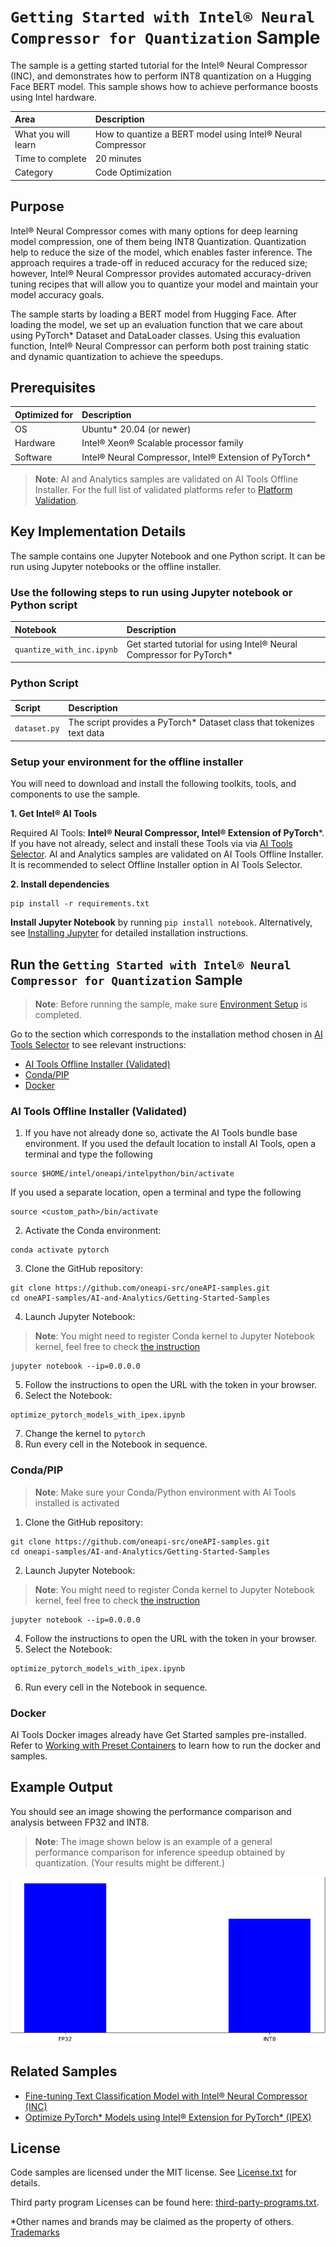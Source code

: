# `Getting Started with Intel® Neural Compressor for Quantization` Sample

The sample is a getting started tutorial for the Intel® Neural Compressor (INC), and demonstrates how to perform INT8 quantization on a Hugging Face BERT model. This sample shows how to achieve performance boosts using Intel hardware.

| Area                  | Description
|:---                   |:---
| What you will learn   | How to quantize a BERT model using Intel® Neural Compressor
| Time to complete      | 20 minutes
| Category              | Code Optimization

## Purpose

Intel® Neural Compressor comes with many options for deep learning model compression, one of them being INT8 Quantization. Quantization help to reduce the size of the model, which enables faster inference. The approach requires a trade-off in reduced accuracy for the reduced size; however, Intel® Neural Compressor provides automated accuracy-driven tuning recipes that will allow you to quantize your model and maintain your model accuracy goals.

The sample starts by loading a BERT model from Hugging Face. After loading the model, we set up an evaluation function that we care about using PyTorch* Dataset and DataLoader classes. Using this evaluation function, Intel® Neural Compressor can perform both post training static and dynamic quantization to achieve the speedups.

## Prerequisites

| Optimized for           | Description
|:---                     |:---
| OS                      | Ubuntu* 20.04 (or newer)
| Hardware                | Intel® Xeon® Scalable processor family
| Software                | Intel® Neural Compressor, Intel® Extension of PyTorch*

> **Note**: AI and Analytics samples are validated on AI Tools Offline Installer. For the full list of validated platforms refer to [Platform Validation](https://github.com/oneapi-src/oneAPI-samples/tree/master?tab=readme-ov-file#platform-validation).

## Key Implementation Details
The sample contains one Jupyter Notebook and one Python script. It can be run using Jupyter notebooks or the offline installer.

### Use the following steps to run using Jupyter notebook or Python script

|Notebook                  |Description
|:---                      |:---
|`quantize_with_inc.ipynb` | Get started tutorial for using Intel® Neural Compressor for PyTorch*

### Python Script

|Script                    |Description
|:---                      |:---
|`dataset.py`              | The script provides a PyTorch* Dataset class that tokenizes text data 

### Setup your environment for the offline installer

You will need to download and install the following toolkits, tools, and components to use the sample.

**1. Get Intel® AI Tools**

Required AI Tools: **Intel® Neural Compressor, Intel® Extension of PyTorch***. 
<br>If you have not already, select and install these Tools via via [AI Tools Selector](https://www.intel.com/content/www/us/en/developer/tools/oneapi/ai-tools-selector.html). AI and Analytics samples are validated on AI Tools Offline Installer. It is recommended to select Offline Installer option in AI Tools Selector.

**2. Install dependencies**
```
pip install -r requirements.txt
```
**Install Jupyter Notebook** by running `pip install notebook`. Alternatively, see [Installing Jupyter](https://jupyter.org/install) for detailed installation instructions.

## Run the `Getting Started with Intel® Neural Compressor for Quantization` Sample 

>**Note**: Before running the sample, make sure [Environment Setup](https://github.com/oneapi-src/oneAPI-samples/tree/master/AI-and-Analytics/Getting-Started-Samples/INC-Quantization-Sample-for-PyTorch#environment-setup) is completed.

Go to the section which corresponds to the installation method chosen in [AI Tools Selector](https://www.intel.com/content/www/us/en/developer/tools/oneapi/ai-tools-selector.html) to see relevant instructions:
* [AI Tools Offline Installer (Validated)](#ai-tools-offline-installer-validated)
* [Conda/PIP](#condapip) 
* [Docker](#docker)

### AI Tools Offline Installer (Validated)  
1. If you have not already done so, activate the AI Tools bundle base environment. 
If you used the default location to install AI Tools, open a terminal and type the following
```
source $HOME/intel/oneapi/intelpython/bin/activate
```
If you used a separate location, open a terminal and type the following
```
source <custom_path>/bin/activate
```
2. Activate the Conda environment:
```
conda activate pytorch
``` 
3. Clone the GitHub repository:
``` 
git clone https://github.com/oneapi-src/oneAPI-samples.git
cd oneAPI-samples/AI-and-Analytics/Getting-Started-Samples
```
4. Launch Jupyter Notebook: 
> **Note**: You might need to register Conda kernel to Jupyter Notebook kernel, 
feel free to check [the instruction](https://github.com/IntelAI/models/tree/master/docs/notebooks/perf_analysis#option-1-conda-environment-creation)
```
jupyter notebook --ip=0.0.0.0
```
5. Follow the instructions to open the URL with the token in your browser.
6. Select the Notebook:
```
optimize_pytorch_models_with_ipex.ipynb
```
7. Change the kernel to `pytorch`
8. Run every cell in the Notebook in sequence.

### Conda/PIP
> **Note**: Make sure your Conda/Python environment with AI Tools installed is activated
1. Clone the GitHub repository:
``` 
git clone https://github.com/oneapi-src/oneAPI-samples.git
cd oneapi-samples/AI-and-Analytics/Getting-Started-Samples
```
2. Launch Jupyter Notebook: 
> **Note**: You might need to register Conda kernel to Jupyter Notebook kernel, 
feel free to check [the instruction](https://github.com/IntelAI/models/tree/master/docs/notebooks/perf_analysis#option-1-conda-environment-creation)
```
jupyter notebook --ip=0.0.0.0
```
4. Follow the instructions to open the URL with the token in your browser.
5. Select the Notebook:
```
optimize_pytorch_models_with_ipex.ipynb
```
6. Run every cell in the Notebook in sequence.

### Docker
AI Tools Docker images already have Get Started samples pre-installed. Refer to [Working with Preset Containers](https://github.com/intel/ai-containers/tree/main/preset) to learn how to run the docker and samples.
 
## Example Output
You should see an image showing the performance comparison and analysis between FP32 and INT8.
>**Note**: The image shown below is an example of a general performance comparison for inference speedup obtained by quantization. (Your results might be different.)

![Performance Numbers](images/inc_speedup.png)
## Related Samples
* [Fine-tuning Text Classification Model with Intel® Neural Compressor (INC)](https://github.com/oneapi-src/oneAPI-samples/tree/master/AI-and-Analytics/Features-and-Functionality/INC_QuantizationAwareTraining_TextClassification)
* [Optimize PyTorch* Models using Intel® Extension for PyTorch* (IPEX)](https://github.com/oneapi-src/oneAPI-samples/tree/master/AI-and-Analytics/Features-and-Functionality/INC_QuantizationAwareTraining_TextClassification)
## License

Code samples are licensed under the MIT license. See
[License.txt](https://github.com/oneapi-src/oneAPI-samples/blob/master/License.txt) for details.

Third party program Licenses can be found here: [third-party-programs.txt](https://github.com/oneapi-src/oneAPI-samples/blob/master/third-party-programs.txt).

*Other names and brands may be claimed as the property of others. [Trademarks](https://www.intel.com/content/www/us/en/legal/trademarks.html)
